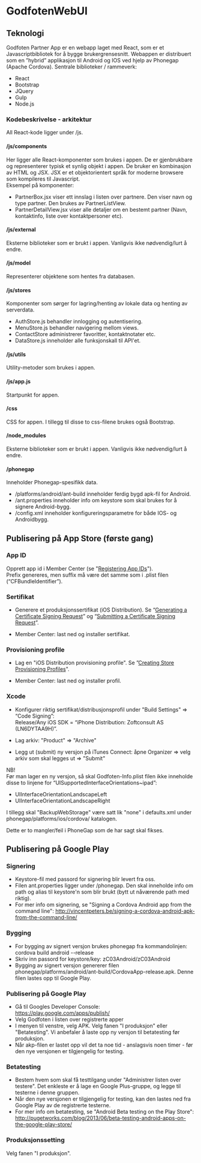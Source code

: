 # GodfotenWebUI

## Teknologi
Godfoten Partner App er en webapp laget med React, som er et Javascriptbibliotek for å bygge brukergrensesnitt.
Webappen er distribuert som en ”hybrid” applikasjon til Android og IOS ved hjelp av Phonegap (Apache Cordova).
Sentrale biblioteker / rammeverk:
- React
- Bootstrap
- JQuery
- Gulp
- Node.js

### Kodebeskrivelse - arkitektur
All React-kode ligger under /js.

#### /js/components
Her ligger alle React-komponenter som brukes i appen. De er gjenbrukbare og representerer typisk et synlig objekt i appen. De bruker en kombinasjon av HTML og JSX. 
JSX er et objektorientert språk for moderne browsere som kompileres til Javascript.  
Eksempel på komponenter: 
- PartnerBox.jsx viser ett innslag i listen over partnere. Den viser navn og type partner. Den brukes av PartnerListView.
- PartnerDetailView.jsx viser alle detaljer om en bestemt partner (Navn, kontaktinfo, liste over kontaktpersoner etc).

#### /js/external
Eksterne biblioteker som er brukt i appen. Vanligvis ikke nødvendig/lurt å endre.

#### /js/model
Representerer objektene som hentes fra databasen. 

#### /js/stores
Komponenter som sørger for lagring/henting av lokale data og henting av serverdata.
- AuthStore.js behandler innlogging og autentisering.
- MenuStore.js behandler navigering mellom views.
- ContactStore administrerer favoritter, kontaktnotater etc.
- DataStore.js inneholder alle funksjonskall til API'et.

#### /js/utils
Utility-metoder som brukes i appen.

#### /js/app.js
Startpunkt for appen.

#### /css
CSS for appen. I tillegg til disse to css-filene brukes også Bootstrap.

#### /node_modules
Eksterne biblioteker som er brukt i appen. Vanligvis ikke nødvendig/lurt å endre.

#### /phonegap
Inneholder Phonegap-spesifikk data.
- /platforms/android/ant-build inneholder ferdig bygd apk-fil for Android.
- /ant.properties inneholder info om keystore som skal brukes for å signere Android-bygg.
- /config.xml inneholder konfigureringsparametre for både IOS- og Androidbygg.

## Publisering på App Store (første gang)

### App ID
Opprett app id i Member Center (se "[Registering App IDs](https://developer.apple.com/library/ios/documentation/IDEs/Conceptual/AppDistributionGuide/MaintainingProfiles/MaintainingProfiles.html)").  
Prefix genereres, men suffix må være det samme som i .plist filen (“CFBundleIdentifier”).

### Sertifikat
- Generere et produksjonssertifikat (iOS Distribution). Se “[Generating a Certificate Signing Request](http://lessons.runrev.com/m/4069/l/32957-how-do-i-create-a-distribution-profile-for-ios)” og “[Submitting a Certificate Signing Request](http://lessons.runrev.com/m/4069/l/32957-how-do-i-create-a-distribution-profile-for-ios)”.

- Member Center: last ned og installer sertifikat.

### Provisioning profile
- Lag en "iOS Distribution provisioning profile". Se ”[Creating Store Provisioning Profiles](https://developer.apple.com/library/ios/documentation/IDEs/Conceptual/AppDistributionGuide/MaintainingProfiles/MaintainingProfiles.html)".

- Member Center: last ned og installer profil.

### Xcode
- Konfigurer riktig sertifikat/distribusjonsprofil under "Build Settings" => “Code Signing”:  
Release/Any iOS SDK = “iPhone Distribution: Zoftconsult AS (LN6DYTAA9H)”.

- Lag arkiv: "Product" => "Archive"

- Legg ut (submit) ny versjon på iTunes Connect: åpne Organizer => velg arkiv som skal legges ut => "Submit"

NB!   
Før man lager en ny versjon, så skal Godfoten-Info.plist filen ikke inneholde disse to linjene for “UISupportedInterfaceOrientations~ipad”:  
- UIInterfaceOrientationLandscapeLeft  
- UIInterfaceOrientationLandscapeRight  
  
I tillegg skal "BackupWebStorage" være satt lik "none" i defaults.xml under phonegap/platforms/ios/cordova/ katalogen.  
  
Dette er to mangler/feil i PhoneGap som de har sagt skal fikses.

## Publisering på Google Play

### Signering
- Keystore-fil med passord for signering blir levert fra oss.
- Filen ant.properties ligger under /phonegap. Den skal inneholde info om path og alias til keystore'n som blir brukt (bytt ut nåværende path med riktig).
- For mer info om signering, se "Signing a Cordova Android app from the command line": http://vincentpeters.be/signing-a-cordova-android-apk-from-the-command-line/

### Bygging
- For bygging av signert versjon brukes phonegap fra kommandolinjen: cordova build android --release
- Skriv inn passord for keystore/key: zC03Android/zC03Android
- Bygging av signert versjon genererer filen phonegap/platforms/android/ant-build/CordovaApp-release.apk. Denne filen lastes opp til Google Play.

### Publisering på Google Play
- Gå til Googles Developer Console: https://play.google.com/apps/publish/
- Velg Godfoten i listen over registrerte apper
- I menyen til venstre, velg APK. Velg fanen "I produksjon" eller "Betatesting". Vi anbefaler å laste opp ny versjon til betatesting før produksjon.
- Når akp-filen er lastet opp vil det ta noe tid - anslagsvis noen timer - før den nye versjonen er tilgjengelig for testing.

### Betatesting
- Bestem hvem som skal få testtilgang under "Administrer listen over testere". Det enkleste er å lage en Google Plus-gruppe, og legge til testerne i denne gruppen.
- Når den nye versjonen er tilgjengelig for testing, kan den lastes ned fra Google Play av de registrerte testerne.
- For mer info om betatesting, se "Android Beta testing on the Play Store": http://pugetworks.com/blog/2013/06/beta-testing-android-apps-on-the-google-play-store/

### Produksjonssetting
Velg fanen "I produksjon".
